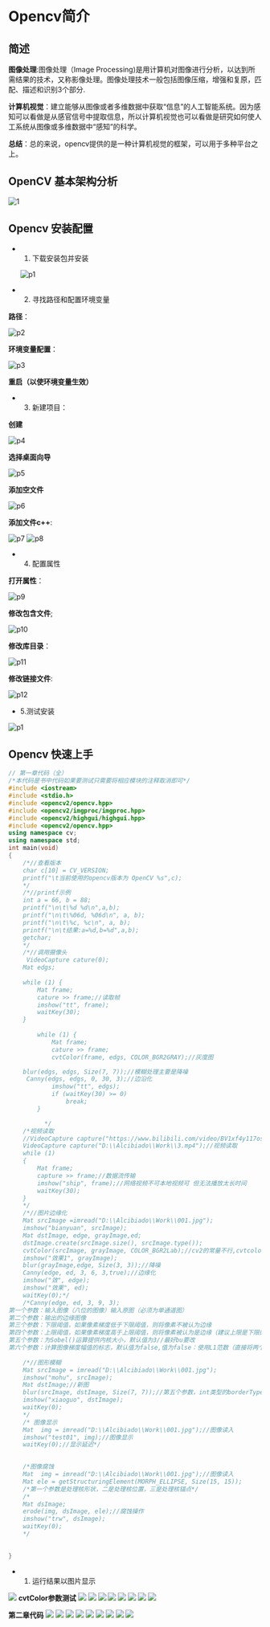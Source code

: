 # Opencv简介

## 简述

**图像处理**:图像处理（Image Processing)是用计算机对图像进行分析，以达到所需结果的技术，又称影像处理。图像处理技术一般包括图像压缩，增强和复原，匹配、描述和识别3个部分.

**计算机视觉**：建立能够从图像或者多维数据中获取“信息”的人工智能系统。因为感知可以看做是从感官信号中提取信息，所以计算机视觉也可以看做是研究如何使人工系统从图像或多维数据中“感知”的科学。

**总结**：总的来说，opencv提供的是一种计算机视觉的框架，可以用于多种平台之上。

## OpenCV 基本架构分析

![1](/201809059XuZhou/实验安装/bp2.png)

## Opencv 安装配置

- 1. 下载安装包并安装
  
  ![p1](/201809059XuZhou/实验安装/p1.PNG)

- 2. 寻找路径和配置环境变量

**路径**：

  ![p2](/201809059XuZhou/实验安装/p2.png)

**环境变量配置**：

![p3](/201809059XuZhou/实验安装/p3.png)

**重启（以使环境变量生效）**

- 3. 新建项目：

**创建**

![p4](/201809059XuZhou/实验安装/p4.png)

**选择桌面向导**

![p5](/201809059XuZhou/实验安装/p5.png)

**添加空文件**

![p6](/201809059XuZhou/实验安装/p6.png)

**添加文件c++**:

![p7](/201809059XuZhou/实验安装/p7.png)
![p8](/201809059XuZhou/实验安装/p8.png)

- 4. 配置属性
  
 **打开属性**：
 
 ![p9](/201809059XuZhou/实验安装/p9.png)

 **修改包含文件**;
 
 ![p10](/201809059XuZhou/实验安装/p10.png)

 **修改库目录**：

 ![p11](/201809059XuZhou/实验安装/p11.png)

 **修改链接文件**:

 ![p12](/201809059XuZhou/实验安装/p12.png)

 - 5.测试安装
  
  ![p1](/201809059XuZhou/实验代码/p1.png)
  
## Opencv 快速上手

```C++
// 第一章代码（全）
/*本代码是书中代码如果要测试只需要将相应模块的注释取消即可*/
#include <iostream>
#include <stdio.h>
#include <opencv2/opencv.hpp>
#include <opencv2/imgproc/imgproc.hpp>
#include <opencv2/highgui/highgui.hpp>
#include <opencv2/opencv.hpp>
using namespace cv;
using namespace std;
int main(void)
{
	/*//查看版本
	char c[10] = CV_VERSION;
	printf("\t当前使用的opencv版本为 OpenCV %s",c);
	*/
	/*//printf示例
	int a = 66, b = 88;
	printf("\n\t\%d %d\n",a,b);
	printf("\n\t\%06d, %06d\n", a, b);
	printf("\n\t\%c, %c\n", a, b);
	printf("\n\t结果:a=%d,b=%d",a,b);
	getchar;
	*/
	/*//调用摄像头
	 VideoCapture cature(0);
	Mat edgs;
	
	while (1) {
		Mat frame;
		cature >> frame;//读取帧
		imshow("tt", frame);
		waitKey(30);
	}
	
	 	while (1) {
			Mat frame;
			cature >> frame;
			cvtColor(frame, edgs, COLOR_BGR2GRAY);//灰度图

	blur(edgs, edgs, Size(7, 7));//模糊处理主要是降噪
	 Canny(edgs, edgs, 0, 30, 3);//边沿化
			imshow("tt", edgs);
			if (waitKey(30) >= 0)
				break;
		}

		  */
	/*视频读取
	//VideoCapture capture("https://www.bilibili.com/video/BV1xf4y117os");//网络读取不可
	VideoCapture capture("D:\\Alcibiado\\Work\\3.mp4");//视频读取
	while (1)
	{
		Mat frame;
		capture >> frame;//数据流传输
		imshow("ship", frame);//网络视频不可本地视频可 但无法播放太长时间
		waitKey(30);
	}
	*/
	/*//图片边缘化
	Mat srcImage =imread("D:\\Alcibiado\\Work\\001.jpg");
	imshow("bianyuan", srcImage);
	Mat dstImage, edge, grayImage,ed;
	dstImage.create(srcImage.size(), srcImage.type());
	cvtColor(srcImage, grayImage, COLOR_BGR2Lab);//cv2的常量不行,cvtcolor()函数是一个颜色空间转换函数，可以实现RGB颜色向HSV，HSI等颜色空间转换。也可以转换为灰度图
	imshow("效果1", grayImage);
	blur(grayImage,edge, Size(3, 3));//降噪
	Canny(edge, ed, 3, 6, 3,true);//边缘化
	imshow("效", edge);
	imshow("效果", ed);
	waitKey(0);*/
	/*Canny(edge, ed, 3, 9, 3);
第一个参数：输入图像（八位的图像）输入原图（必须为单通道图）
第二个参数：输出的边缘图像
第三个参数：下限阈值，如果像素梯度低于下限阈值，则将像素不被认为边缘
第四个参数：上限阈值，如果像素梯度高于上限阈值，则将像素被认为是边缘（建议上限是下限的2倍或者3倍）
第五个参数：为Sobel()运算提供内核大小，默认值为3//最好bu要改
第六个参数：计算图像梯度幅值的标志，默认值为false,值为false：使用L1范数（直接将两个方向导数的绝对值相加）*/
	
	/*//图形模糊
	Mat srcImage = imread("D:\\Alcibiado\\Work\\001.jpg");
	imshow("mohu", srcImage);
	Mat dstImage;//新图
	blur(srcImage, dstImage, Size(7, 7));//第五个参数，int类型的borderType，用于推断图像外部像素的某种边界模式,有默认值BORDER_DEFAULT，我们一般不去管它。
	imshow("xiaoguo", dstImage);
	waitKey(0);
	*/
	/* 图像显示
	Mat  img = imread("D:\\Alcibiado\\Work\\001.jpg");//图像读入
	imshow("test01", img);//图像显示
	waitKey(0);//显示延迟*/
	

	/*图像腐蚀
	Mat  img = imread("D:\\Alcibiado\\Work\\001.jpg");//图像读入
	Mat ele = getStructuringElement(MORPH_ELLIPSE, Size(15, 15));
	/*第一个参数是处理核形状，二是处理核位置，三是处理核锚点*/
	/*
	Mat dsImage;
	erode(img, dsImage, ele);//腐蚀操作
	imshow("trw", dsImage);
	waitKey(0);
	*/
	 

}


```

- 1. 运行结果以图片显示

![](/201809059XuZhou/实验代码/p2.png)
**cvtColor参数测试**
![](/201809059XuZhou/实验代码/p3.png)
![](/201809059XuZhou/实验代码/p4.png)
![](/201809059XuZhou/实验代码/p5.png)
![](/201809059XuZhou/实验代码/p6.png)
![](/201809059XuZhou/实验代码/p7.png)
![](/201809059XuZhou/实验代码/p8.png)
![](/201809059XuZhou/实验代码/p9.png)
![](/201809059XuZhou/实验代码/p10.png)



**第二章代码**
![](/201809059XuZhou/实验代码/p11.png)
![](/201809059XuZhou/实验代码/p12.png)
![](/201809059XuZhou/实验代码/p13.png)
![](/201809059XuZhou/实验代码/p14.png)
![](/201809059XuZhou/实验代码/p15.png)
![](/201809059XuZhou/实验代码/p16.png)
![](/201809059XuZhou/实验代码/p17.png)
![](/201809059XuZhou/实验代码/p18.png)
![](/201809059XuZhou/实验代码/p19.png)


